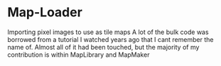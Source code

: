 # Map-Loader
Importing pixel images to use as tile maps
A lot of the bulk code was borrowed from a tutorial I watched years ago that I cant remember the name of. Almost all of it had been touched, but the majority of my contribution is within MapLibrary and MapMaker
